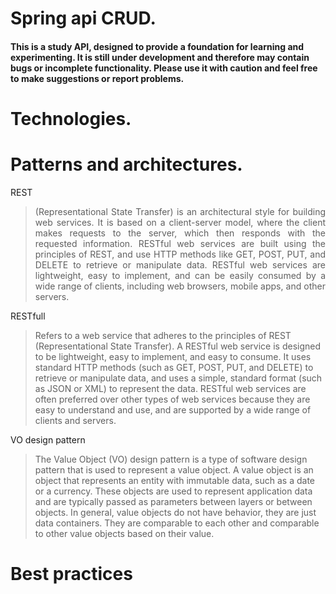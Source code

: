 # Spring api CRUD.

#### This is a study API, designed to provide a foundation for learning and experimenting. It is still under development and therefore may contain bugs or incomplete functionality. Please use it with caution and feel free to make suggestions or report problems.


# Technologies.


# Patterns and architectures.

REST
> <div align="justify">(Representational State Transfer) is an architectural style for building web services. It is based on a client-server model, where the client makes requests to the server, which then responds with the requested information. RESTful web services are built using the principles of REST, and use HTTP methods like GET, POST, PUT, and DELETE to retrieve or manipulate data. RESTful web services are lightweight, easy to implement, and can be easily consumed by a wide range of clients, including web browsers, mobile apps, and other servers.</div>

RESTfull
> Refers to a web service that adheres to the principles of REST (Representational State Transfer). A RESTful web service is designed to be lightweight, easy to implement, and easy to consume. It uses standard HTTP methods (such as GET, POST, PUT, and DELETE) to retrieve or manipulate data, and uses a simple, standard format (such as JSON or XML) to represent the data. RESTful web services are often preferred over other types of web services because they are easy to understand and use, and are supported by a wide range of clients and servers.

VO design pattern
> The Value Object (VO) design pattern is a type of software design pattern that is used to represent a value object. A value object is an object that represents an entity with immutable data, such as a date or a currency. These objects are used to represent application data and are typically passed as parameters between layers or between objects. In general, value objects do not have behavior, they are just data containers. They are comparable to each other and comparable to other value objects based on their value.

# Best practices
